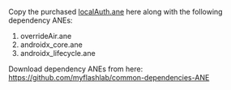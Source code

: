 Copy the purchased [localAuth.ane](https://www.myflashlabs.com/product/local-auth-ane-adobe-air-native-extension/) here along with the following dependency ANEs:

1. overrideAir.ane
1. androidx_core.ane
1. androidx_lifecycle.ane

Download dependency ANEs from here: https://github.com/myflashlab/common-dependencies-ANE
